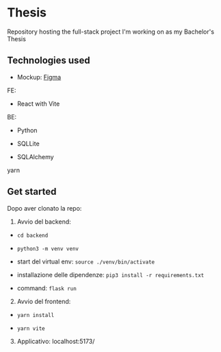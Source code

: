 # Thesis

Repository hosting the full-stack project I'm working on as my Bachelor's Thesis

## Technologies used

- Mockup: [Figma](https://www.figma.com/design/E2oxlgq3FVQRVGZg5toH1E/Tesi)

FE:

- React with Vite

BE:

- Python

- SQLLite

- SQLAlchemy

yarn

## Get started

Dopo aver clonato la repo:

1. Avvio del backend:

- ```cd backend```

- ```python3 -m venv venv```
 
- start del virtual env: ```source ./venv/bin/activate```
 
- installazione delle dipendenze: ```pip3 install -r requirements.txt```
 
- command: ```flask run```

2. Avvio del frontend:

- ```yarn install```

- ```yarn vite```

3. Applicativo: localhost:5173/

